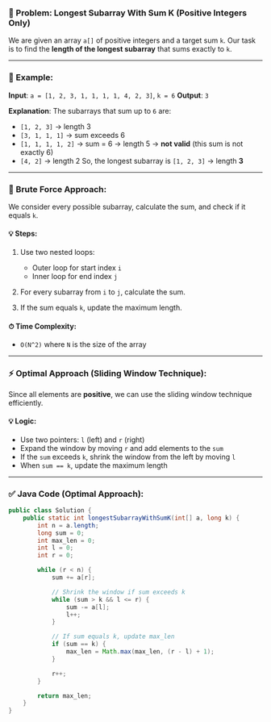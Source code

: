 
### 📘 Problem: Longest Subarray With Sum K (Positive Integers Only)

We are given an array `a[]` of positive integers and a target sum `k`.
Our task is to find the **length of the longest subarray** that sums exactly to `k`.

---

### 🧠 Example:

**Input**:
`a = [1, 2, 3, 1, 1, 1, 1, 4, 2, 3]`, `k = 6`
**Output**:
`3`

**Explanation**:
The subarrays that sum up to `6` are:

* `[1, 2, 3]` → length 3
* `[3, 1, 1, 1]` → sum exceeds 6
* `[1, 1, 1, 1, 2]` → sum = 6 → length 5 → **not valid** (this sum is not exactly 6)
* `[4, 2]` → length 2
  So, the longest subarray is `[1, 2, 3]` → length **3**

---

### 🧱 Brute Force Approach:

We consider every possible subarray, calculate the sum, and check if it equals `k`.

#### 💡 Steps:

1. Use two nested loops:

   * Outer loop for start index `i`
   * Inner loop for end index `j`
2. For every subarray from `i` to `j`, calculate the sum.
3. If the sum equals `k`, update the maximum length.

#### ⏱ Time Complexity:

* `O(N^2)` where `N` is the size of the array

---

### ⚡ Optimal Approach (Sliding Window Technique):

Since all elements are **positive**, we can use the sliding window technique efficiently.

#### 💡 Logic:

* Use two pointers: `l` (left) and `r` (right)
* Expand the window by moving `r` and add elements to the `sum`
* If the `sum` exceeds `k`, shrink the window from the left by moving `l`
* When `sum == k`, update the maximum length

---

### ✅ Java Code (Optimal Approach):

```java
public class Solution {
    public static int longestSubarrayWithSumK(int[] a, long k) {
        int n = a.length;
        long sum = 0;
        int max_len = 0;
        int l = 0;
        int r = 0;

        while (r < n) {
            sum += a[r];

            // Shrink the window if sum exceeds k
            while (sum > k && l <= r) {
                sum -= a[l];
                l++;
            }

            // If sum equals k, update max_len
            if (sum == k) {
                max_len = Math.max(max_len, (r - l) + 1);
            }

            r++;
        }

        return max_len;
    }
}
```

